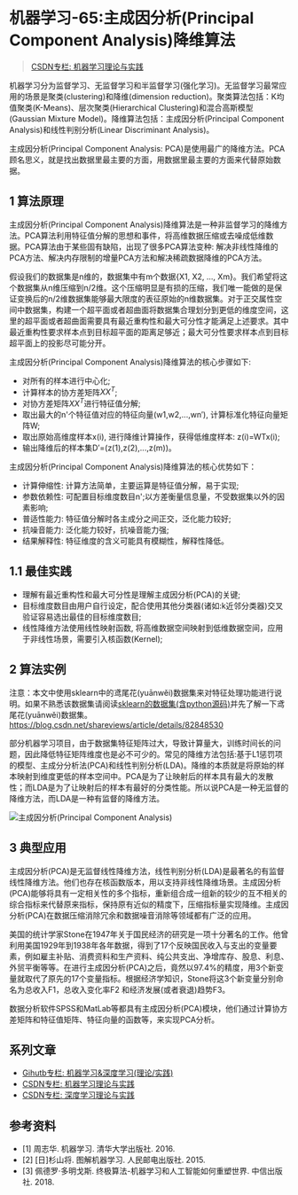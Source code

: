 # 机器学习-65:主成因分析(Principal Component Analysis)降维算法

> [CSDN专栏: 机器学习理论与实践](https://blog.csdn.net/column/details/27839.html)

机器学习分为监督学习、无监督学习和半监督学习(强化学习)。无监督学习最常应用的场景是聚类(clustering)和降维(dimension reduction)。聚类算法包括：K均值聚类(K-Means)、层次聚类(Hierarchical Clustering)和混合高斯模型(Gaussian Mixture Model)。降维算法包括：主成因分析(Principal Component Analysis)和线性判别分析(Linear Discriminant Analysis)。

主成因分析(Principal Component Analysis: PCA)是使用最广的降维方法。PCA顾名思义，就是找出数据里最主要的方面，用数据里最主要的方面来代替原始数据。

## 1 算法原理

主成因分析(Principal Component Analysis)降维算法是一种非监督学习的降维方法。PCA算法利用特征值分解的思想和事件，将高维数据压缩或去噪成低维数据。PCA算法由于某些固有缺陷，出现了很多PCA算法变种: 解决非线性降维的PCA方法、解决内存限制的增量PCA方法和解决稀疏数据降维的PCA方法。

假设我们的数据集是n维的，数据集中有m个数据{X1, X2, ..., Xm}。我们希望将这个数据集从n维压缩到n/2维。这个压缩明显是有损的压缩，我们唯一能做的是保证变换后的n/2维数据集能够最大限度的表征原始的n维数据集。对于正交属性空间中数据集，构建一个超平面或者超曲面将数据集合理划分到更低的维度空间，这里的超平面或者超曲面需要具有最近重构性和最大可分性才能满足上述要求。其中最近重构性要求样本点到目标超平面的距离足够近；最大可分性要求样本点到目标超平面上的投影尽可能分开。

主成因分析(Principal Component Analysis)降维算法的核心步骤如下:

- 对所有的样本进行中心化;
- 计算样本的协方差矩阵$XX^T$;
- 对协方差矩阵$XX^T$进行特征值分解;
- 取出最大的n'个特征值对应的特征向量(w1,w2,...,wn′), 计算标准化特征向量矩阵W;
- 取出原始高维度样本x(i), 进行降维计算操作，获得低维度样本: z(i)=WTx(i);
- 输出降维后的样本集D′=(z(1),z(2),...,z(m))。

主成因分析(Principal Component Analysis)降维算法的核心优势如下：

- 计算伸缩性: 计算方法简单，主要运算是特征值分解，易于实现;
- 参数依赖性: 可配置目标维度数目n';以方差衡量信息量，不受数据集以外的因素影响;
- 普适性能力: 特征值分解时各主成分之间正交，泛化能力较好;
- 抗噪音能力: 泛化能力较好，抗噪音能力强;
- 结果解释性: 特征维度的含义可能具有模糊性，解释性降低。

## 1.1 最佳实践

- 理解有最近重构性和最大可分性是理解主成因分析(PCA)的关键;
- 目标维度数目由用户自行设定，配合使用其他分类器(诸如:k近邻分类器)交叉验证容易选出最佳的目标维度数目;
- 线性降维方法使用线性映射函数, 将高维数据空间映射到低维数据空间，应用于非线性场景，需要引入核函数(Kernel);

## 2 算法实例

注意：本文中使用sklearn中的鸢尾花(yuānwěi)数据集来对特征处理功能进行说明。如果不熟悉该数据集请阅读[sklearn的数据集(含python源码)](./71-sklearn-dataset.md)并先了解一下鸢尾花(yuānwěi)数据集。
https://blog.csdn.net/shareviews/article/details/82848530

部分机器学习项目，由于数据集特征矩阵过大，导致计算量大，训练时间长的问题，因此降低特征矩阵维度也是必不可少的。常见的降维方法包括:基于L1惩罚项的模型、主成分分析法(PCA)和线性判别分析(LDA)。降维的本质就是将原始的样本映射到维度更低的样本空间中。PCA是为了让映射后的样本具有最大的发散性；而LDA是为了让映射后的样本有最好的分类性能。所以说PCA是一种无监督的降维方法，而LDA是一种有监督的降维方法。

![主成因分析(Principal Component Analysis)](65-sklearn-dimen-reduce-principal-component-analysis.png)

## 3 典型应用

主成因分析(PCA)是无监督线性降维方法，线性判别分析(LDA)是最著名的有监督线性降维方法。他们也存在核函数版本，用以支持非线性降维场景。主成因分析(PCA)能够将具有一定相关性的多个指标，重新组合成一组新的较少的互不相关的综合指标来代替原来指标，保持原有近似的精度下，压缩指标量实现降维。主成因分析(PCA)在数据压缩消除冗余和数据噪音消除等领域都有广泛的应用。

美国的统计学家Stone在1947年关于国民经济的研究是一项十分著名的工作。他曾利用美国1929年到1938年各年数据，得到了17个反映国民收入与支出的变量要素，例如雇主补贴、消费资料和生产资料、纯公共支出、净增库存、股息、利息、外贸平衡等等。在进行主成因分析(PCA)之后，竟然以97.4%的精度，用3个新变量就取代了原先的17个变量指标。根据经济学知识，Stone将这3个新变量分别命名为总收入F1，总收入变化率F2 和经济发展(或者衰退)趋势F3。

数据分析软件SPSS和MatLab等都具有主成因分析(PCA)模块，他们通过计算协方差矩阵和特征值矩阵、特征向量的函数等，来实现PCA分析。

## 系列文章

- [Gihutb专栏: 机器学习&深度学习(理论/实践)](https://github.com/media-tm/MTOpenML)
- [CSDN专栏: 机器学习理论与实践](https://blog.csdn.net/column/details/27839.html)
- [CSDN专栏: 深度学习理论与实践](https://blog.csdn.net/column/details/27839.html)

## 参考资料

- [1] 周志华. 机器学习. 清华大学出版社. 2016.
- [2] [日]杉山将. 图解机器学习. 人民邮电出版社. 2015.
- [3] 佩德罗·多明戈斯. 终极算法-机器学习和人工智能如何重塑世界. 中信出版社. 2018.